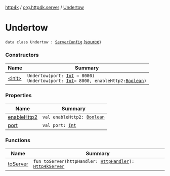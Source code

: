 [http4k](../../index.md) / [org.http4k.server](../index.md) / [Undertow](./index.md)

# Undertow

`data class Undertow : `[`ServerConfig`](../-server-config/index.md) [(source)](https://github.com/http4k/http4k/blob/master/http4k-server-undertow/src/main/kotlin/org/http4k/server/Undertow.kt#L43)

### Constructors

| Name | Summary |
|---|---|
| [&lt;init&gt;](-init-.md) | `Undertow(port: `[`Int`](https://kotlinlang.org/api/latest/jvm/stdlib/kotlin/-int/index.html)` = 8000)`<br>`Undertow(port: `[`Int`](https://kotlinlang.org/api/latest/jvm/stdlib/kotlin/-int/index.html)` = 8000, enableHttp2: `[`Boolean`](https://kotlinlang.org/api/latest/jvm/stdlib/kotlin/-boolean/index.html)`)` |

### Properties

| Name | Summary |
|---|---|
| [enableHttp2](enable-http2.md) | `val enableHttp2: `[`Boolean`](https://kotlinlang.org/api/latest/jvm/stdlib/kotlin/-boolean/index.html) |
| [port](port.md) | `val port: `[`Int`](https://kotlinlang.org/api/latest/jvm/stdlib/kotlin/-int/index.html) |

### Functions

| Name | Summary |
|---|---|
| [toServer](to-server.md) | `fun toServer(httpHandler: `[`HttpHandler`](../../org.http4k.core/-http-handler.md)`): `[`Http4kServer`](../-http4k-server/index.md) |
